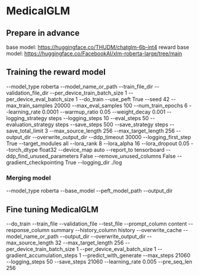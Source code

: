 # MedicalGLM
## Prepare in advance
base model: https://huggingface.co/THUDM/chatglm-6b-int4
reward base model: https://huggingface.co/FacebookAI/xlm-roberta-large/tree/main
## Training the reward model
--model_type roberta
--model_name_or_path
--train_file_dir
--validation_file_dir
--per_device_train_batch_size 1
--per_device_eval_batch_size 1
--do_train
--use_peft True
--seed 42
--max_train_samples 20000
--max_eval_samples 100
--num_train_epochs 6
--learning_rate 0.0001
--warmup_ratio 0.05
--weight_decay 0.001
--logging_strategy steps
--logging_steps 10
--eval_steps 50
--evaluation_strategy steps
--save_steps 500
--save_strategy steps
--save_total_limit 3
--max_source_length 256
--max_target_length 256
--output_dir
--overwrite_output_dir
--ddp_timeout 30000
--logging_first_step True
--target_modules all
--lora_rank 8
--lora_alpha 16
--lora_dropout 0.05
--torch_dtype float32
--device_map auto
--report_to tensorboard
--ddp_find_unused_parameters False
--remove_unused_columns False
--gradient_checkpointing True
--logging_dir ./log
### Merging model
--model_type roberta
--base_model
--peft_model_path
--output_dir
## Fine tuning MedicalGLM
--do_train
--train_file
--validation_file
--test_file
--prompt_column content
--response_column summary
--history_column history
--overwrite_cache
--model_name_or_path
--output_dir
--overwrite_output_dir
--max_source_length 32
--max_target_length 256
--per_device_train_batch_size 1
--per_device_eval_batch_size 1
--gradient_accumulation_steps 1
--predict_with_generate
--max_steps 21060
--logging_steps 50
--save_steps 21060
--learning_rate 0.005
--pre_seq_len 256

 
